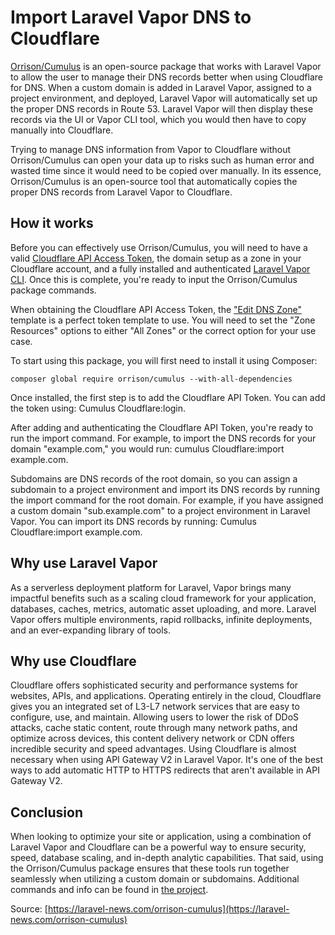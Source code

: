 # Import Laravel Vapor DNS to Cloudflare

[Orrison/Cumulus](https://github.com/Orrison/cumulus) is an open-source package that works with Laravel Vapor to allow the user to manage their DNS records better when using Cloudflare for DNS. When a custom domain is added in Laravel Vapor, assigned to a project environment, and deployed, Laravel Vapor will automatically set up the proper DNS records in Route 53. Laravel Vapor will then display these records via the UI or Vapor CLI tool, which you would then have to copy manually into Cloudflare.

Trying to manage DNS information from Vapor to Cloudflare without Orrison/Cumulus can open your data up to risks such as human error and wasted time since it would need to be copied over manually. In its essence, Orrison/Cumulus is an open-source tool that automatically copies the proper DNS records from Laravel Vapor to Cloudflare.

## How it works

Before you can effectively use Orrison/Cumulus, you will need to have a valid [Cloudflare API Access Token](https://developers.cloudflare.com/api/tokens/create), the domain setup as a zone in your Cloudflare account, and a fully installed and authenticated [Laravel Vapor CLI](https://docs.vapor.build/1.0/introduction.html#installing-the-vapor-cli). Once this is complete, you're ready to input the Orrison/Cumulus package commands.

When obtaining the Cloudflare API Access Token, the ["Edit DNS Zone"](https://dash.cloudflare.com/profile/api-tokens) template is a perfect token template to use. You will need to set the "Zone Resources" options to either "All Zones" or the correct option for your use case.

To start using this package, you will first need to install it using Composer:

```
composer global require orrison/cumulus --with-all-dependencies
``` 

Once installed, the first step is to add the Cloudflare API Token. You can add the token using: Cumulus Cloudflare:login.

After adding and authenticating the Cloudflare API Token, you're ready to run the import command. For example, to import the DNS records for your domain "example.com," you would run: cumulus Cloudflare:import example.com.

Subdomains are DNS records of the root domain, so you can assign a subdomain to a project environment and import its DNS records by running the import command for the root domain. For example, if you have assigned a custom domain "sub.example.com" to a project environment in Laravel Vapor. You can import its DNS records by running: Cumulus Cloudflare:import example.com.

## Why use Laravel Vapor

As a serverless deployment platform for Laravel, Vapor brings many impactful benefits such as a scaling cloud framework for your application, databases, caches, metrics, automatic asset uploading, and more. Laravel Vapor offers multiple environments, rapid rollbacks, infinite deployments, and an ever-expanding library of tools.

## Why use Cloudflare

Cloudflare offers sophisticated security and performance systems for websites, APIs, and applications. Operating entirely in the cloud, Cloudflare gives you an integrated set of L3-L7 network services that are easy to configure, use, and maintain. Allowing users to lower the risk of DDoS attacks, cache static content, route through many network paths, and optimize across devices, this content delivery network or CDN offers incredible security and speed advantages. Using Cloudflare is almost necessary when using API Gateway V2 in Laravel Vapor. It's one of the best ways to add automatic HTTP to HTTPS redirects that aren't available in API Gateway V2.

## Conclusion

When looking to optimize your site or application, using a combination of Laravel Vapor and Cloudflare can be a powerful way to ensure security, speed, database scaling, and in-depth analytic capabilities. That said, using the Orrison/Cumulus package ensures that these tools run together seamlessly when utilizing a custom domain or subdomains. Additional commands and info can be found in [the project](https://github.com/Orrison/cumulus#readme).

Source: [https://laravel-news.com/orrison-cumulus](https://laravel-news.com/orrison-cumulus)


